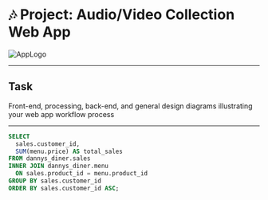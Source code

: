 # 🎶 Project: Audio/Video Collection Web App
![AppLogo](https://github.com/username/repository/blob/main/Web%20Development/AudioVideoApp/images/Designer.png?raw=true)

***

## Task
Front-end, processing, back-end, and general design diagrams illustrating your web app workflow process

***

````sql
SELECT 
  sales.customer_id, 
  SUM(menu.price) AS total_sales
FROM dannys_diner.sales
INNER JOIN dannys_diner.menu
  ON sales.product_id = menu.product_id
GROUP BY sales.customer_id
ORDER BY sales.customer_id ASC; 
````
